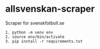 # allsvenskan-scraper
Scraper for svenskfotboll.se


```
1. python -m venv env
2. source env/bin/activate
3. pip install -r requirements.txt
```